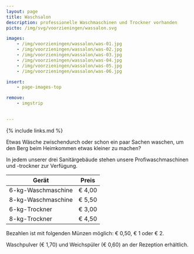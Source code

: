 ```yaml
---
layout: page
title: Waschsalon
description: professionelle Waschmaschinen und Trockner vorhanden
picto: /img/svg/voorzieningen/wassalon.svg

images:
    - /img/voorzieningen/wassalon/was-01.jpg
    - /img/voorzieningen/wassalon/was-02.jpg
    - /img/voorzieningen/wassalon/was-03.jpg
    - /img/voorzieningen/wassalon/was-04.jpg
    - /img/voorzieningen/wassalon/was-05.jpg
    - /img/voorzieningen/wassalon/was-06.jpg

insert:
    - page-images-top

remove:
    - imgstrip
    

---
```

{% include links.md %}

Etwas Wäsche zwischendurch oder schon ein paar Sachen waschen, um den Berg beim Heimkommen etwas kleiner zu machen?

In jedem unserer drei Sanitärgebäude stehen unsere Profiwaschmaschinen und -trockner zur Verfügung.


| Gerät                    | Preis  |
|--------------------------|:------:|
| 6-kg-Waschmaschine       | € 4,00 |
| 8-kg-Waschmaschine       | € 5,50 |
| 6-kg-Trockner            | € 3,00 |
| 8-kg-Trockner            | € 4,50 |


Bezahlen ist mit folgenden Münzen möglich: € 0,50, € 1 oder € 2.

Waschpulver (€ 1,70) und Weichspüler (€ 0,60) an der Rezeption erhältlich.
